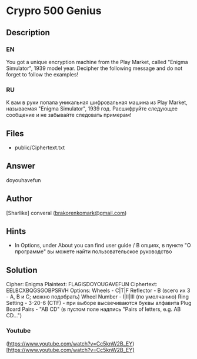 ﻿# Crypro 500 Genius

## Description

### EN

You got a unique encryption machine from the Play Market, called "Enigma Simulator", 1939 model year. Decipher the following message and do not forget to follow the examples!

### RU

К вам в руки попала уникальная шифровальная машина из Play Market, называемая "Enigma Simulator", 1939 год. Расшифруйте следующее сообщение и не забывайте следовать примерам!

## Files 
* public/Ciphertext.txt


## Answer

doyouhavefun

## Author

[Sharlike] converal (brakorenkomark@gmail.com)


## Hints 

* In Options, under About you can find user guide / В опциях, в пункте "О программе" вы можете найти пользовательское руководство


## Solution

Cipher: Enigma
Plaintext: FLAGISDOYOUGAVEFUN
Ciphertext: EELBCXBQGSGOBPSRVH
Options:
	Wheels - C|T|F
	Reflector - B (всего их 3 - A, B и C; можно подобрать)
	Wheel Number - I|II|III (по умолчанию)
	Ring Setting - 3-20-6 (CTF) - при выборе высвечиваются буквы алфавита
	Plug Board Pairs - "AB CD" (в пустом поле надпись "Pairs of letters, e.g. AB CD...")
	
### Youtube

(https://www.youtube.com/watch?v=Cc5knW2B_EY)[https://www.youtube.com/watch?v=Cc5knW2B_EY]
